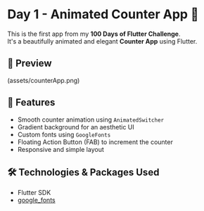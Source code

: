 # Day 1 - Animated Counter App 🚀

This is the first app from my **100 Days of Flutter Challenge**.  
It's a beautifully animated and elegant **Counter App** using Flutter.

## 📸 Preview
(assets/counterApp.png)

## 📱 Features
- Smooth counter animation using `AnimatedSwitcher`
- Gradient background for an aesthetic UI
- Custom fonts using `GoogleFonts`
- Floating Action Button (FAB) to increment the counter
- Responsive and simple layout

## 🛠️ Technologies & Packages Used
- Flutter SDK
- [google_fonts](https://pub.dev/packages/google_fonts)




